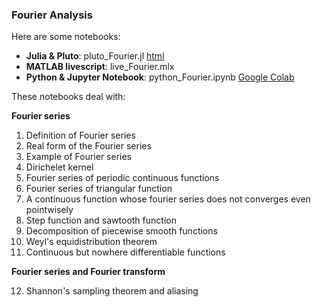 ### Fourier Analysis

Here are some notebooks: 
- **Julia & Pluto**: pluto_Fourier.jl [html](https://fiomfd.github.io/ATCM2025/pluto_Fourier.html)
- **MATLAB livescript**: live_Fourier.mlx
- **Python & Jupyter Notebook**: python_Fourier.ipynb [Google Colab](https://colab.research.google.com/github/fiomfd/ATCM2025/blob/main/Calculus%20I/python_Calculus_I.ipynb#scrollTo=f3635921)

These notebooks deal with:

**Fourier series**
1. Definition of Fourier series
2. Real form of the Fourier series
3. Example of Fourier series
4. Dirichelet kernel
5. Fourier series of periodic continuous functions
6. Fourier series of triangular function
7. A continuous function whose fourier series does not converges even pointwisely
8. Step function and sawtooth function
9. Decomposition of piecewise smooth functions
10. Weyl's equidistribution theorem
11. Continuous but nowhere differentiable functions

**Fourier series and Fourier transform**

12. Shannon's sampling theorem and aliasing
